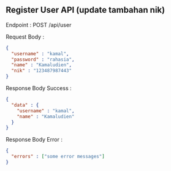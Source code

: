 ## Register User API (update tambahan nik)

Endpoint :  POST /api/user

Request Body :

```json
{
  "username" : "kamal",
  "password" : "rahasia",
  "name" : "Kamaludien",
  "nik" : "123487987443"
}
```

Response Body Success :

```json
{
  "data" : {
    "username" : "kamal",
    "name" : "Kamaludien"
  }
}
```

Response Body Error :

```json
{
  "errors" : ["some error messages"]
}
```